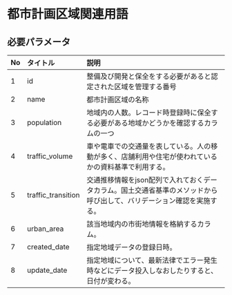 
# 都市計画区域関連用語

## 必要パラメータ


| No | タイトル | 説明 |
|:-----------|:------------|:------------|
| 1       | id | 整備及び開発と保全をする必要があると認定された区域を管理する番号 |
| 2       | name | 都市計画区域の名称 |
| 3       | population | 地域内の人数。レコード時登録時に保全する必要がある地域かどうかを確認するカラムの一つ |
| 4       | traffic_volume | 車や電車での交通量を表している。人の移動が多く、店舗利用や住宅が使われているかの資料基準で利用する。 |
| 5       | traffic_transition | 交通推移情報をjson配列で入れておくデータカラム。国土交通省基準のメソッドから呼び出して、バリデーション確認を実施する。 |
| 6       | urban_area | 該当地域内の市街地情報を格納するカラム。 |
| 7       | created_date | 指定地域データの登録日時。 |
| 8       | update_date | 指定地域について、最新法律でエラー発生時などにデータ投入しなおしたりすると、日付が変わる。 |


